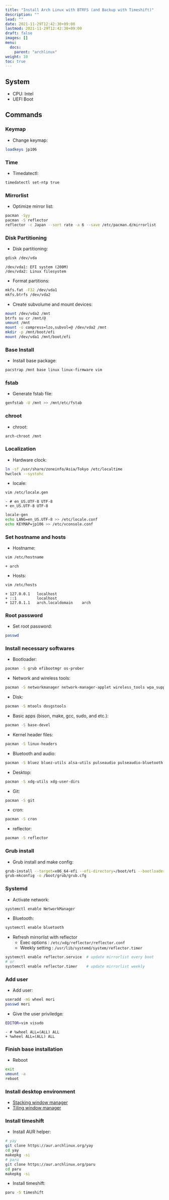```yaml
---
title: "Install Arch Linux with BTRFS (and Backup with Timeshift)"
description: ""
lead: ""
date: 2021-11-29T12:42:30+09:00
lastmod: 2021-11-29T12:42:30+09:00
draft: false
images: []
menu: 
  docs:
    parent: "archlinux"
weight: 10
toc: true
---
```


## System

- CPU: Intel
- UEFI Boot

## Commands

### Keymap

- Change keymap:

```sh
loadkeys jp106
```

### Time

- Timedatectl:

```sh
timedatectl set-ntp true
```

### Mirrorlist

- Optimize mirror list:

```sh
pacman -Syy
pacman -S reflector
reflector -c Japan --sort rate -a 6 --save /etc/pacman.d/mirrorlist
```

### Disk Partitioning

- Disk partitioning:

```sh
gdisk /dev/vda
```

```text
/dev/vda1: EFI system (200M)
/dev/vda2: Linux filesystem
```

- Format partitions:

```sh
mkfs.fat -F32 /dev/vda1
mkfs.btrfs /dev/vda2
```

- Create subvolume and mount devices:

```sh
mount /dev/vda2 /mnt
btrfs su cr /mnt/@
umount /mnt
mount -o compress=lzo,subvol=@ /dev/vda2 /mnt
mkdir -p /mnt/boot/efi
mount /dev/vda1 /mnt/boot/efi
```

### Base Install

- Install base package:

```sh
pacstrap /mnt base linux linux-firmware vim
```

### fstab

- Generate fstab file:

```sh
genfstab -U /mnt >> /mnt/etc/fstab
```

### chroot

- chroot:

```sh
arch-chroot /mnt
```

### Localization

- Hardware clock:

```sh
ln -sf /usr/share/zoneinfo/Asia/Tokyo /etc/localtime
hwclock --systohc
```

- locale:

```sh
vim /etc/locale.gen
```

```udiff
- # en_US.UTF-8 UTF-8
+ en_US.UTF-8 UTF-8
```

```sh
locale-gen
echo LANG=en_US.UTF-8 >> /etc/locale.conf
echo KEYMAP=jp106 >> /etc/vconsole.conf
```

### Set hostname and hosts

- Hostname:

```sh
vim /etc/hostname
```

```udiff
+ arch
```

- Hosts:

```sh
vim /etc/hosts
```

```udiff
+ 127.0.0.1   localhost
+ ::1         localhost
+ 127.0.1.1   arch.localdomain    arch
```

### Root password

- Set root password:

```sh
passwd
```

### Install necessary softwares

- Bootloader:

```sh
pacman -S grub efibootmgr os-prober
```

- Network and wireless tools:

```sh
pacman -S networkmanager network-manager-applet wireless_tools wpa_supplicant dialog
```

- Disk:

```sh
pacman -S mtools dosgstools
```

- Basic apps (bison, make, gcc, sudo, and etc.):

```sh
pacman -S base-devel
```

- Kernel header files:

```sh
pacman -S linux-headers
```

- Bluetooth and audio:

```sh
pacman -S bluez bluez-utils alsa-utils pulseaudio pulseaudio-bluetooth
```

- Desktop:

```sh
pacman -S xdg-utils xdg-user-dirs
```

- Git:

```sh
pacman -S git
```

- cron:

```sh
pacman -S cron
```

- reflector:

```sh
pacman -S reflector
```

### Grub install

- Grub install and make config:

```sh
grub-install --target=x86_64-efi --efi-directory=/boot/efi --bootloader-id=GRUB
grub-mkconfig -o /boot/grub/grub.cfg
```

### Systemd

- Activate network:

```sh
systemctl enable NetworkManager
```

- Bluetooth:

```sh
systemctl enable bluetooth
```

- Refresh mirrorlist with reflector
  - Exec options    : `/etc/xdg/reflector/reflector.conf`
  - Weekly setting  : `/usr/lib/systemd/system/reflector.timer`

```sh
systemctl enable reflector.service  # update mirrorlist every boot
# or
systemctl enable reflector.timer    # update mirrorlist weekly
```

### Add user

- Add user:

```sh
useradd -mG wheel mori
passwd mori
```

- Give the user priviledge:

```sh
EDITOR=vim visudo
```

```udiff
- # %wheel ALL=(ALL) ALL
+ %wheel ALL=(ALL) ALL
```

### Finish base installation

- Reboot

```sh
exit
umount -a
reboot
```

### Install desktop environment

- [Stacking window manager](arch-desktop)
- [Tiling window manager](arch-bspwm)

### Install timeshift

- Install AUR helper:

```sh
# yay
git clone https://aur.archlinux.org/yay
cd yay
makepkg -si
# paru
git clone https://aur.archlinux.org/paru
cd paru
makepkg -si
```

- Install timeshift:

```sh
paru -S timeshift
```
